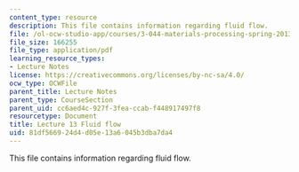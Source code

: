 ```yaml
---
content_type: resource
description: This file contains information regarding fluid flow.
file: /ol-ocw-studio-app/courses/3-044-materials-processing-spring-2013/81df566924d4d05e13a6045b3dba7da4_MIT3_044S13_Lec12.pdf
file_size: 166255
file_type: application/pdf
learning_resource_types:
- Lecture Notes
license: https://creativecommons.org/licenses/by-nc-sa/4.0/
ocw_type: OCWFile
parent_title: Lecture Notes
parent_type: CourseSection
parent_uid: cc6aed4c-927f-3fea-ccab-f448917497f8
resourcetype: Document
title: Lecture 13 Fluid flow
uid: 81df5669-24d4-d05e-13a6-045b3dba7da4
---
```

This file contains information regarding fluid flow.